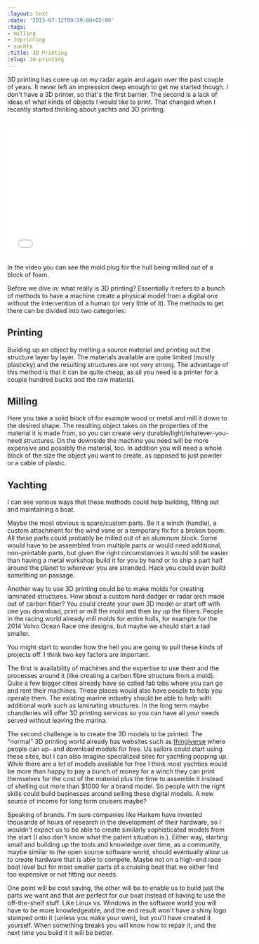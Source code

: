 ```yaml
---
:layout: text
:date: '2013-07-12T09:59:00+02:00'
:tags:
- milling
- 3dprinting
- yachts
:title: 3D Printing
:slug: 3d-printing
---
```

3D printing has come up on my radar again and again over the past couple of years. It never left an impression deep enough to get me started though. I don't have a 3D printer, so that's the first barrier. The second is a lack of ideas of what kinds of objects I would like to print. That changed when I recently started thinking about yachts and 3D printing.

<iframe width="560" height="315" src="//www.youtube.com/embed/P63KiL3N2qk?rel=0" frameborder="0" allowfullscreen></iframe>

In the video you can see the mold plug for the hull being milled out of a block of foam.

Before we dive in: what really is 3D printing? Essentially it refers to a bunch of methods to have a machine create a physical model from a digital one without the intervention of a human (or very little of it). The methods to get there can be divided into two categories:

## Printing

Building up an object by melting a source material and printing out the structure layer by layer. The materials available are quite limited (mostly plasticky) and the resulting structures are not very strong. The advantage of this method is that it can be quite cheap, as all you need is a printer for a couple hundred bucks and the raw material.

## Milling

Here you take a solid block of for example wood or metal and mill it down to the desired shape. The resulting object takes on the properties of the material it is made from, so you can create very durable/light/whatever-you-need structures. On the downside the machine you need will be more expensive and possibly the material, too. In addition you will need a whole block of the size the object you want to create, as opposed to just powder or a cable of plastic.

## Yachting

I can see various ways that these methods could help building, fitting out and maintaining a boat.

Maybe the most obvious is spare/custom parts. Be it a winch (handle), a custom attachment for the wind vane or a temporary fix for a broken boom. All these parts could probably be milled out of an aluminum block. Some would have to be assembled from multiple parts or would need additional, non-printable parts, but given the right circumstances it would still be easier than having a metal workshop build it for you by hand or to ship a part half around the planet to wherever you are stranded. Hack you could even build something on passage.

Another way to use 3D printing could be to make molds for creating laminated structures. How about a custom hard dodger or radar arch made out of carbon fiber? You could create your own 3D model or start off with one you download, print or mill the mold and then lay up the fibers. People in the racing world already mill molds for entire hulls, for example for the 2014 Volvo Ocean Race one designs, but maybe we should start a tad smaller.

You might start to wonder how the hell you are going to pull these kinds of projects off. I think two key factors are important.

The first is availability of machines and the expertise to use them and the processes around it (like creating a carbon fibre structure from a mold). Quite a few bigger cities already have so called fab labs where you can go and rent their machines. These places would also have people to help you operate them. The existing marine industry should be able to help with additional work such as laminating structures. In the long term maybe chandleries will offer 3D printing services so you can have all your needs served without leaving the marina.

The second challenge is to create the 3D models to be printed. The "normal" 3D printing world already has websites such as [thingiverse](http://www.thingiverse.com/) where people can up- and download models for free. Us sailors could start using these sites, but I can also imagine specialized sites for yachting popping up. While there are a lot of models available for free I think most yachties would be more than happy to pay a bunch of money for a winch they can print themselves for the cost of the material plus the time to assemble it instead of shelling out more than $1000 for a brand model. So people with the right skills could build businesses around selling these digital models. A new source of income for long term cruisers maybe?

Speaking of brands. I'm sure companies like Harkem have invested thousands of hours of research in the development of their hardware, so I wouldn't expect us to be able to create similarly sophisticated models from the start (I also don't know what the patent situation is.). Either way, starting small and building up the tools and knowledge over time, as a community, maybe similar to the open source software world, should eventually allow us to create hardware that is able to compete. Maybe not on a high-end race boat level but for most smaller parts of a cruising boat that we either find too expensive or not fitting our needs.

One point will be cost saving, the other will be to enable us to build just the parts we want and that are perfect for our boat instead of having to use the off-the-shelf stuff. Like Linux vs. Windows in the software world you will have to be more knowledgeable, and the end result won't have a shiny logo stamped onto it (unless you make your own), but you'll have created it yourself. When something breaks you will know how to repair it, and the next time you build it it will be better.

